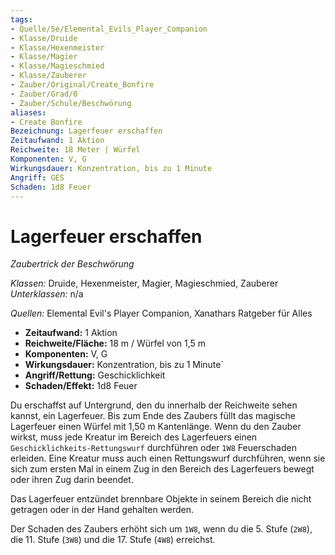 ```yaml
---
tags: 
- Quelle/5e/Elemental_Evils_Player_Companion
- Klasse/Druide
- Klasse/Hexenmeister
- Klasse/Magier
- Klasse/Magieschmied
- Klasse/Zauberer
- Zauber/Original/Create_Bonfire
- Zauber/Grad/0
- Zauber/Schule/Beschwörung
aliases: 
- Create Bonfire
Bezeichnung: Lagerfeuer erschaffen
Zeitaufwand: 1 Aktion
Reichweite: 18 Meter | Würfel
Komponenten: V, G
Wirkungsdauer: Konzentration, bis zu 1 Minute
Angriff: GES
Schaden: 1d8 Feuer
---
```

# Lagerfeuer erschaffen
_Zaubertrick der Beschwörung_

_Klassen:_ Druide, Hexenmeister, Magier, Magieschmied, Zauberer
_Unterklassen:_  n/a

_Quellen:_ Elemental Evil's Player Companion, Xanathars Ratgeber für Alles

- **Zeitaufwand:** 1 Aktion
- **Reichweite/Fläche:** 18 m / Würfel von 1,5 m
- **Komponenten:** V, G
- **Wirkungsdauer:** Konzentration, bis zu 1 Minute`
- **Angriff/Rettung:** Geschicklichkeit
- **Schaden/Effekt:**  1d8 Feuer

Du erschaffst auf Untergrund, den du innerhalb der Reichweite sehen kannst, ein Lagerfeuer. Bis zum Ende des Zaubers füllt das magische Lagerfeuer einen Würfel mit 1,50 m Kantenlänge. Wenn du den Zauber wirkst, muss jede Kreatur im Bereich des Lagerfeuers einen `Geschicklichkeits-Rettungswurf` durchführen oder `1W8` Feuerschaden erleiden. Eine Kreatur muss auch einen Rettungswurf durchführen, wenn sie sich zum ersten Mal in einem Zug in den Bereich des Lagerfeuers bewegt oder ihren Zug darin beendet.

Das Lagerfeuer entzündet brennbare Objekte in seinem Bereich die nicht getragen oder in der Hand gehalten werden.

Der Schaden des Zaubers erhöht sich um `1W8`, wenn du die 5. Stufe (`2W8`), die 11. Stufe (`3W8`) und die 17. Stufe (`4W8`) erreichst.